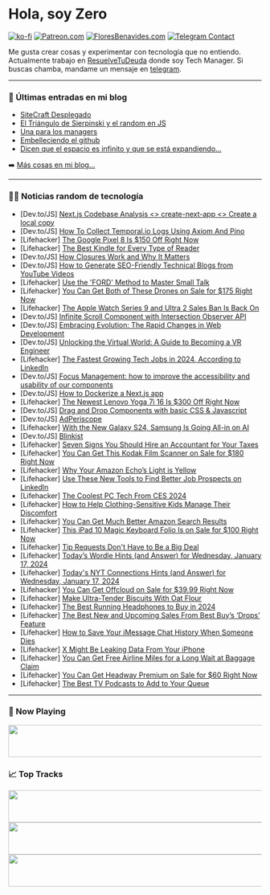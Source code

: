 # Hola, soy Zero

[![ko-fi](https://ko-fi.com/img/githubbutton_sm.svg)](https://ko-fi.com/J3J4N0LUK)
[![Patreon.com](https://img.shields.io/endpoint.svg?url=https%3A%2F%2Fshieldsio-patreon.vercel.app%2Fapi%3Fusername%3Dzerodragon%26type%3Dpatrons&style=for-the-badge)](https://patreon.com/zerodragon)
[![FloresBenavides.com](https://img.shields.io/website?down_message=oops&label=MiBlog&style=for-the-badge&up_message=online&url=https%3A%2F%2Ffloresbenavides.com)](https://floresbenavides.com)
[![Telegram Contact](https://img.shields.io/badge/escr%C3%ADbeme-ZeroDragon-%2326A5E4?style=for-the-badge&logo=telegram)](https://t.me/zerodragon)

Me gusta crear cosas y experimentar con tecnología que no entiendo.
Actualmente trabajo en [ResuelveTuDeuda](http://github.com/resuelve) donde soy Tech Manager.
Si buscas chamba, mandame un mensaje en [telegram](https://t.me/zerodragon).

---

### 📕 Últimas entradas en mi blog
<!-- BLOG-POST-LIST:START -->
- [SiteCraft Desplegado](https://floresbenavides.com/sitecraft-desplegado/)
- [El Triángulo de Sierpinski y el random en JS](https://floresbenavides.com/el-triangulo-de-sierpinski-y-el-random-en-js/)
- [Una para los managers](https://floresbenavides.com/una-para-los-managers/)
- [Embelleciendo el github](https://floresbenavides.com/embelleciendo-el-github/)
- [Dicen que el espacio es infinito y que se está expandiendo…](https://floresbenavides.com/dicen-que-el-espacio-es-infinito-y-que-se-esta-expandiendo/)
<!-- BLOG-POST-LIST:END -->

➡️ [Más cosas en mi blog...](https://floresbenavides.com)

---

### 👨‍💻 Noticias random de tecnología
<!-- TECH-POSTS:START -->
- [Dev.to/JS] [Next.js Codebase Analysis &lt;&gt; create-next-app &lt;&gt; Create a local copy](https://dev.to/ramunarasinga/nextjs-codebase-analysis-create-next-app-create-a-local-copy-1n59)
- [Dev.to/JS] [How To Collect Temporal.io Logs Using Axiom And Pino](https://dev.to/pmbanugo/how-to-collect-temporalio-logs-using-axiom-and-pino-8bc)
- [Lifehacker] [The Google Pixel 8 Is $150 Off Right Now](https://lifehacker.com/tech/google-pixel-8-sale-best-buy)
- [Lifehacker] [The Best Kindle for Every Type of Reader](https://lifehacker.com/tech/the-best-kindles-of-2024)
- [Dev.to/JS] [How Closures Work and Why It Matters](https://dev.to/a_n_0ea95a809912c3db27c4b/how-closures-work-and-why-it-matters-18a1)
- [Dev.to/JS] [How to Generate SEO-Friendly Technical Blogs from YouTube Videos](https://dev.to/rowy/how-to-generate-seo-friendly-technical-blogs-from-youtube-videos-n74)
- [Lifehacker] [Use the &#39;FORD&#39; Method to Master Small Talk](https://lifehacker.com/health/master-small-talk-ford-method)
- [Lifehacker] [You Can Get Both of These Drones on Sale for $175 Right Now](https://lifehacker.com/ninja-drone-bundle-sale)
- [Lifehacker] [The Apple Watch Series 9 and Ultra 2 Sales Ban Is Back On](https://lifehacker.com/tech/why-apple-watches-are-being-pulled-off-the-market)
- [Dev.to/JS] [Infinite Scroll Component with Intersection Observer API](https://dev.to/mayankhttps/infinite-scroll-component-with-intersection-observer-api-f83)
- [Dev.to/JS] [Embracing Evolution: The Rapid Changes in Web Development](https://dev.to/angelamiton/embracing-evolution-the-rapid-changes-in-web-development-4if1)
- [Dev.to/JS] [Unlocking the Virtual World: A Guide to Becoming a VR Engineer](https://dev.to/balrajola/unlocking-the-virtual-world-a-guide-to-becoming-a-vr-engineer-8ee)
- [Lifehacker] [The Fastest Growing Tech Jobs in 2024, According to LinkedIn](https://lifehacker.com/tech/the-fastest-growing-tech-jobs-in-2024)
- [Dev.to/JS] [Focus Management: how to improve the accessibility and usability of our components](https://dev.to/micaavigliano/focus-management-how-to-improve-the-accessibility-and-usability-of-our-components-1865)
- [Dev.to/JS] [How to Dockerize a Next.js app](https://dev.to/vorillaz/how-to-dockerize-a-nextjs-app-4e4h)
- [Lifehacker] [The Newest Lenovo Yoga 7i 16 Is $300 Off Right Now](https://lifehacker.com/tech/lenovo-yoga-7i-16-sale-best-buy)
- [Dev.to/JS] [Drag and Drop Components with basic CSS &amp; Javascript](https://dev.to/mayankhttps/drag-and-drop-components-with-basic-css-javascript-3jbd)
- [Dev.to/JS] [AdPeriscope](https://dev.to/rankkmarket/adperiscope-2me3)
- [Lifehacker] [With the New Galaxy S24, Samsung Is Going All-in on AI](https://lifehacker.com/tech/new-samsung-galaxy-s24-smartphones)
- [Dev.to/JS] [Blinkist](https://dev.to/wsovn112/blinkist-1pa0)
- [Lifehacker] [Seven Signs You Should Hire an Accountant for Your Taxes](https://lifehacker.com/money/should-you-hire-accountant)
- [Lifehacker] [You Can Get This Kodak Film Scanner on Sale for $180 Right Now](https://lifehacker.com/kodak-film-scanner-sale)
- [Lifehacker] [Why Your Amazon Echo’s Light is Yellow](https://lifehacker.com/tech/why-is-my-amazon-echo-yellow)
- [Lifehacker] [Use These New Tools to Find Better Job Prospects on LinkedIn](https://lifehacker.com/work/linkedin-new-job-search-features)
- [Lifehacker] [The Coolest PC Tech From CES 2024](https://lifehacker.com/tech/coolest-pc-tech-from-ces-2024)
- [Lifehacker] [How to Help Clothing-Sensitive Kids Manage Their Discomfort](https://lifehacker.com/family/how-to-help-clothing-sensitive-kids)
- [Lifehacker] [You Can Get Much Better Amazon Search Results](https://lifehacker.com/tech/how-to-get-better-amazon-search-results)
- [Lifehacker] [This iPad 10 Magic Keyboard Folio Is on Sale for $100 Right Now](https://lifehacker.com/apple-magic-keyboard-folio-sale)
- [Lifehacker] [Tip Requests Don&#39;t Have to Be a Big Deal](https://lifehacker.com/money/who-to-tip-and-how-much)
- [Lifehacker] [Today’s Wordle Hints &lpar;and Answer&rpar; for Wednesday, January 17, 2024](https://lifehacker.com/entertainment/wordle-answer-today-january-17-2024)
- [Lifehacker] [Today&#39;s NYT Connections Hints &lpar;and Answer&rpar; for Wednesday, January 17, 2024](https://lifehacker.com/entertainment/nyt-connections-answer-today-january-17-2024)
- [Lifehacker] [You Can Get Offcloud on Sale for $39.99 Right Now](https://lifehacker.com/tech/offcloud-sale)
- [Lifehacker] [Make Ultra-Tender Biscuits With Oat Flour](https://lifehacker.com/make-ultra-tender-biscuits-with-oat-flour-1849592254)
- [Lifehacker] [The Best Running Headphones to Buy in 2024](https://lifehacker.com/tech/best-running-headphones)
- [Lifehacker] [The Best New and Upcoming Sales From Best Buy’s ‘Drops’ Feature](https://lifehacker.com/tech/best-tech-deals-from-best-buy-drops)
- [Lifehacker] [How to Save Your iMessage Chat History When Someone Dies](https://lifehacker.com/tech/how-to-save-imessage-chat-history)
- [Lifehacker] [X Might Be Leaking Data From Your iPhone](https://lifehacker.com/tech/x-leaking-data-on-your-iphone)
- [Lifehacker] [You Can Get Free Airline Miles for a Long Wait at Baggage Claim](https://lifehacker.com/travel/earn-free-airline-miles-for-baggage-claim-wait)
- [Lifehacker] [You Can Get Headway Premium on Sale for $60 Right Now](https://lifehacker.com/headway-premium-sale)
- [Lifehacker] [The Best TV Podcasts to Add to Your Queue](https://lifehacker.com/entertainment/10-tv-podcasts-you-should-subscribe-to)<!-- TECH-POSTS:END -->

---

### 🎵 Now Playing
<a href="https://spotify-now-playing-dun.vercel.app/now-playing?open"><img src="https://spotify-now-playing-dun.vercel.app/now-playing" width="540" height="64"></a>

### 📈 Top Tracks
<a href="https://spotify-now-playing-dun.vercel.app/top-tracks?i=1&open"><img src="https://spotify-now-playing-dun.vercel.app/top-tracks?i=1" width="540" height="64"></a>
<a href="https://spotify-now-playing-dun.vercel.app/top-tracks?i=2&open"><img src="https://spotify-now-playing-dun.vercel.app/top-tracks?i=2" width="540" height="64"></a>
<a href="https://spotify-now-playing-dun.vercel.app/top-tracks?i=3&open"><img src="https://spotify-now-playing-dun.vercel.app/top-tracks?i=3" width="540" height="64"></a>
